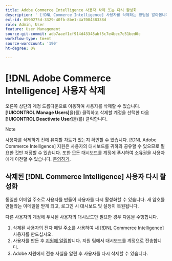 ```yaml
---
title: Adobe Commerce Intelligence 사용자 삭제 또는 다시 활성화
description: ' [!DNL Commerce Intelligence] 사용자를 삭제하는 방법을 알아봅니다.'
exl-id: 0590275d-3329-40fb-8be1-4a700438338d
role: Admin, User
feature: User Management
source-git-commit: adb7aaef1cf914d43348abf5c7e4bec7c51bed0c
workflow-type: tm+mt
source-wordcount: '190'
ht-degree: 0%

---
```


# [!DNL Adobe Commerce Intelligence] 사용자 삭제

오른쪽 상단의 계정 드롭다운으로 이동하여 사용자를 삭제할 수 있습니다. **[!UICONTROL Manage Users]**&#x200B;을(를) 클릭하고 삭제할 계정을 선택한 다음 **[!UICONTROL Deactivate User]**&#x200B;을(를) 클릭합니다.

>[!NOTE]
>
>사용자를 삭제하기 전에 유지할 차트가 있는지 확인할 수 있습니다. [!DNL Adobe Commerce Intelligence] 지원은 사용자의 대시보드를 귀하와 공유할 수 있으므로 필요한 것만 저장할 수 있습니다. 또한 모든 대시보드를 계정에 푸시하여 소유권을 사용자에게 이전할 수 있습니다. [문의하기](../../guide-overview.md#Submitting-a-Support-Ticket).

## 삭제된 [!DNL Commerce Intelligence] 사용자 다시 활성화

동일한 이메일 주소로 사용자를 만들어 사용자를 다시 활성화할 수 있습니다. 새 암호를 만들라는 이메일을 받게 되고, 로그인 시 대시보드 및 설정이 복원됩니다.

다른 사용자의 계정에 푸시된 사용자의 대시보드만 필요한 경우 다음을 수행합니다.

1. 삭제된 사용자의 전자 메일 주소를 사용하여 새 [!DNL Commerce Intelligence] 사용자를 만드십시오.
1. 사용자를 만든 후 [지원에 알림](https://experienceleague.adobe.com/docs/commerce-knowledge-base/kb/troubleshooting/miscellaneous/mbi-service-policies.html)합니다. 지원 팀에서 대시보드를 계정으로 전송합니다.
1. Adobe 지원에서 전송 사실을 알린 후 사용자를 다시 삭제할 수 있습니다.
